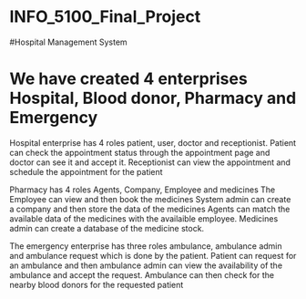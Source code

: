 # INFO_5100_Final_Project

#Hospital Management System

# We have created 4 enterprises Hospital, Blood donor, Pharmacy and Emergency

Hospital enterprise  has 4 roles  patient, user, doctor and receptionist. Patient can check the appointment status through the appointment page and doctor can see it and accept it.
Receptionist can view the appointment and schedule the appointment for the patient

Pharmacy has  4 roles Agents, Company, Employee and medicines
The Employee can view and then book the medicines
System admin can create a company and then store the data of the medicines
Agents can match the available data of the medicines with the availaible employee.
Medicines admin can create a database of the medicine stock.


The emergency enterprise has three roles ambulance, ambulance admin and ambulance request which is done by the patient.
Patient can request for an ambulance and then ambulance admin can view the availability of the ambulance and accept the request.
Ambulance can then check for the nearby blood donors for the requested patient
